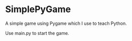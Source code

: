 # SimplePyGame
A simple game using Pygame which I use to teach Python.

Use main.py to start the game.

